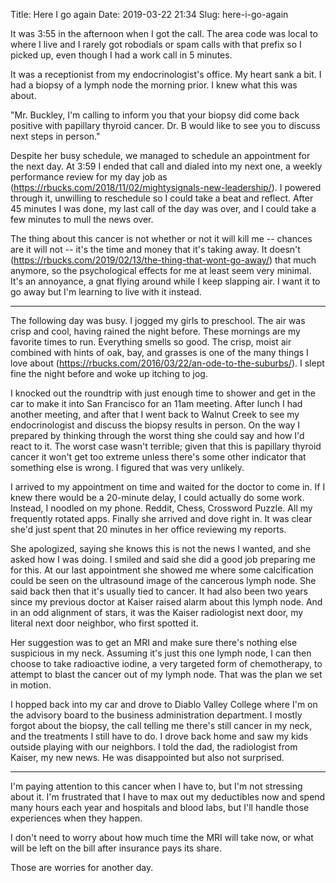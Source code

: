 Title: Here I go again
Date: 2019-03-22 21:34
Slug: here-i-go-again

It was 3:55 in the afternoon when I got the call. The area code was local to where I live and I rarely got robodials or spam calls with that prefix so I picked up, even though I had a work call in 5 minutes. 

It was a receptionist from my endocrinologist's office. My heart sank a bit. I had a biopsy of a lymph node the morning prior. I knew what this was about. 

"Mr. Buckley, I'm calling to inform you that your biopsy did come back positive with papillary thyroid cancer. Dr. B would like to see you to discuss next steps in person."

Despite her busy schedule, we managed to schedule an appointment for the next day. At 3:59 I ended that call and dialed into my next one, a weekly performance review for my day job as (https://rbucks.com/2018/11/02/mightysignals-new-leadership/). I powered through it, unwilling to reschedule so I could take a beat and reflect. After 45 minutes I was done, my last call of the day was over, and I could take a few minutes to mull the news over. 

The thing about this cancer is not whether or not it will kill me -- chances are it will not -- it's the time and money that it's taking away. It doesn't (https://rbucks.com/2019/02/13/the-thing-that-wont-go-away/) that much anymore, so the psychological effects for me at least seem very minimal. It's an annoyance, a gnat flying around while I keep slapping air.  I want it to go away but I'm learning to live with it instead.

---

The following day was busy. I jogged my girls to preschool. The air was crisp and cool, having rained the night before. These mornings are my favorite times to run. Everything smells so good. The crisp, moist air combined with hints of oak, bay, and grasses is one of the many things I love about (https://rbucks.com/2016/03/22/an-ode-to-the-suburbs/). I slept fine the night before and woke up itching to jog. 

I knocked out the roundtrip with just enough time to shower and get in the car to make it into San Francisco for an 11am meeting. After lunch I had another meeting, and after that I went back to Walnut Creek to see my endocrinologist and discuss the biopsy results in person. On the way I prepared by thinking through the worst thing she could say and how I'd react to it. The worst case wasn't terrible; given that this is papillary thyroid cancer it won't get too extreme unless there's some other indicator that something else is wrong. I figured that was very unlikely. 

I arrived to my appointment on time and waited for the doctor to come in. If I knew there would be a 20-minute delay, I could actually do some work. Instead, I noodled on my phone. Reddit, Chess, Crossword Puzzle. All my frequently rotated apps. Finally she arrived and dove right in. It was clear she'd just spent that 20 minutes in her office reviewing my reports. 

She apologized, saying she knows this is not the news I wanted, and she asked how I was doing. I smiled and said she did a good job preparing me for this. At our last appointment she showed me where some calcification could be seen on the ultrasound image of the cancerous lymph node. She said back then that it's usually tied to cancer. It had also been two years since my previous doctor at Kaiser raised alarm about this lymph node. And in an odd alignment of stars, it was the Kaiser radiologist next door, my literal next door neighbor, who first spotted it. 

Her suggestion was to get an MRI and make sure there's nothing else suspicious in my neck. Assuming it's just this one lymph node, I can then choose to take radioactive iodine, a very targeted form of chemotherapy, to attempt to blast the cancer out of my lymph node. That was the plan we set in motion.

I hopped back into my car and drove to Diablo Valley College where I'm on the advisory board to the business administration department. I mostly forgot about the biopsy, the call telling me there's still cancer in my neck, and the treatments I still have to do. I drove back home and saw my kids outside playing with our neighbors. I told the dad, the radiologist from Kaiser, my new news. He was disappointed but also not surprised. 

---

I'm paying attention to this cancer when I have to, but I'm not stressing about it. I'm frustrated that I have to max out my deductibles now and spend many hours each year and hospitals and blood labs, but I'll handle those experiences when they happen. 

I don't need to worry about how much time the MRI will take now, or what will be left on the bill after insurance pays its share. 

Those are worries for another day.